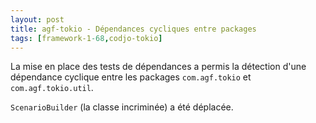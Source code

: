 ```yaml
---
layout: post
title: agf-tokio - Dépendances cycliques entre packages
tags: [framework-1-68,codjo-tokio]
---
```

La mise en place des tests de dépendances a permis la détection d'une dépendance cyclique entre les packages ```com.agf.tokio``` et ```com.agf.tokio.util```. 

```ScenarioBuilder``` (la classe incriminée) a été déplacée.